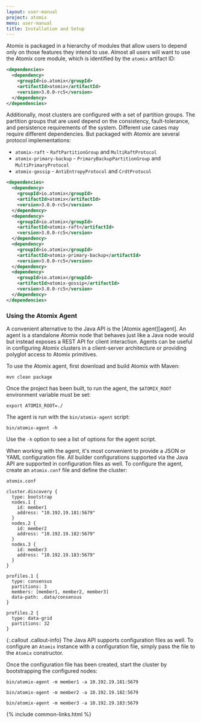 ```yaml
---
layout: user-manual
project: atomix
menu: user-manual
title: Installation and Setup
---
```


Atomix is packaged in a hierarchy of modules that allow users to depend only on those features they intend to use. Almost all users will want to use the Atomix core module, which is identified by the `atomix` artifact ID:

```xml
<dependencies>
  <dependency>
    <groupId>io.atomix</groupId>
    <artifactId>atomix</artifactId>
    <version>3.0.0-rc5</version>
  </dependency>
</dependencies>
```

Additionally, most clusters are configured with a set of partition groups. The partition groups that are used depend on the consistency, fault-tolerance, and persistence requirements of the system. Different use cases may require different dependencies. But packaged with Atomix are several protocol implementations:
* `atomix-raft` - `RaftPartitionGroup` and `MultiRaftProtocol`
* `atomix-primary-backup` - `PrimaryBackupPartitionGroup` and `MultiPrimaryProtocol`
* `atomix-gossip` - `AntiEntropyProtocol` and `CrdtProtocol`

```xml
<dependencies>
  <dependency>
    <groupId>io.atomix</groupId>
    <artifactId>atomix</artifactId>
    <version>3.0.0-rc5</version>
  </dependency>
  <dependency>
    <groupId>io.atomix</groupId>
    <artifactId>atomix-raft</artifactId>
    <version>3.0.0-rc5</version>
  </dependency>
  <dependency>
    <groupId>io.atomix</groupId>
    <artifactId>atomix-primary-backup</artifactId>
    <version>3.0.0-rc5</version>
  </dependency>
  <dependency>
    <groupId>io.atomix</groupId>
    <artifactId>atomix-gossip</artifactId>
    <version>3.0.0-rc5</version>
  </dependency>
</dependencies>
```

### Using the Atomix Agent

A convenient alternative to the Java API is the [Atomix agent][agent]. An agent is a standalone Atomix node that behaves just like a Java node would but instead exposes a REST API for client interaction. Agents can be useful in configuring Atomix clusters in a client-server architecture or providing polyglot access to Atomix primitives.

To use the Atomix agent, first download and build Atomix with Maven:

```
mvn clean package
```

Once the project has been built, to run the agent, the `$ATOMIX_ROOT` environment variable must be set:

```
export ATOMIX_ROOT=./
```

The agent is run with the `bin/atomix-agent` script:

```
bin/atomix-agent -h
```

Use the `-h` option to see a list of options for the agent script.

When working with the agent, it's most convenient to provide a JSON or YAML configuration file. All builder configurations supported via the Java API are supported in configuration files as well. To configure the agent, create an `atomix.conf` file and define the cluster:

`atomix.conf`

```
cluster.discovery {
  type: bootstrap
  nodes.1 {
    id: member1
    address: "10.192.19.181:5679"
  }
  nodes.2 {
    id: member2
    address: "10.192.19.182:5679"
  }
  nodes.3 {
    id: member3
    address: "10.192.19.183:5679"
  }
}

profiles.1 {
  type: consensus
  partitions: 3
  members: [member1, member2, member3]
  data-path: .data/consensus
}

profiles.2 {
  type: data-grid
  partitions: 32
}
```

{:.callout .callout-info}
The Java API supports configuration files as well. To configure an `Atomix` instance with a configuration file, simply pass the file to the `Atomix` constructor.

Once the configuration file has been created, start the cluster by bootstrapping the configured nodes:

```
bin/atomix-agent -m member1 -a 10.192.19.181:5679
```

```
bin/atomix-agent -m member2 -a 10.192.19.182:5679
```

```
bin/atomix-agent -m member3 -a 10.192.19.183:5679
```

{% include common-links.html %}
